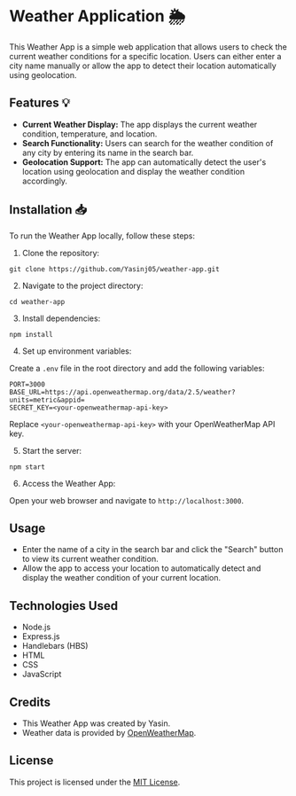 # Weather Application 🌦️

This Weather App is a simple web application that allows users to check the current weather conditions for a specific location. Users can either enter a city name manually or allow the app to detect their location automatically using geolocation.

## Features 💡

- **Current Weather Display:** The app displays the current weather condition, temperature, and location.
- **Search Functionality:** Users can search for the weather condition of any city by entering its name in the search bar.
- **Geolocation Support:** The app can automatically detect the user's location using geolocation and display the weather condition accordingly.

## Installation 📥

To run the Weather App locally, follow these steps:

1. Clone the repository:

```
git clone https://github.com/Yasinj05/weather-app.git
```

2. Navigate to the project directory:

```
cd weather-app
```

3. Install dependencies:

```
npm install
```

4. Set up environment variables:

Create a `.env` file in the root directory and add the following variables:

```
PORT=3000
BASE_URL=https://api.openweathermap.org/data/2.5/weather?units=metric&appid=
SECRET_KEY=<your-openweathermap-api-key>
```

Replace `<your-openweathermap-api-key>` with your OpenWeatherMap API key.

5. Start the server:

```
npm start
```

6. Access the Weather App:

Open your web browser and navigate to `http://localhost:3000`.

## Usage

- Enter the name of a city in the search bar and click the "Search" button to view its current weather condition.
- Allow the app to access your location to automatically detect and display the weather condition of your current location.

## Technologies Used

- Node.js
- Express.js
- Handlebars (HBS)
- HTML
- CSS
- JavaScript

## Credits

- This Weather App was created by Yasin.
- Weather data is provided by [OpenWeatherMap](https://openweathermap.org/).

## License

This project is licensed under the [MIT License](LICENSE).
